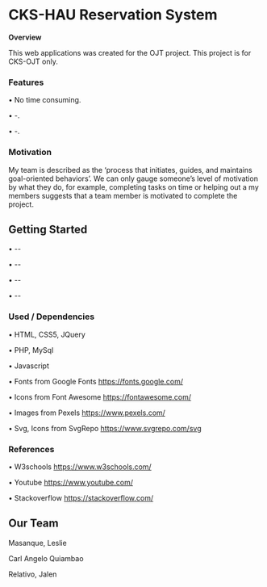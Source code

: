 **<h1>CKS-HAU Reservation System</h1>**

**Overview**

This web applications was created for the OJT project. This project is for CKS-OJT only.


**<h3>Features</h3>**

•	No time consuming.

•	-.

•	-.

**<h3>Motivation</h3>**

My team is described as the ‘process that initiates, guides, and maintains goal-oriented behaviors’. We can only gauge someone’s level of motivation by what they do, for example, completing tasks on time or helping out a my members suggests that a team member is motivated to complete the project.

**<h2>Getting Started</h2>**

•	--

•	--

•	--

•	--

**<h3>Used / Dependencies</h3>**

•	HTML, CSS5, JQuery

•	PHP, MySql

•	Javascript

•	Fonts from Google Fonts https://fonts.google.com/

•	Icons from Font Awesome https://fontawesome.com/

•	Images from Pexels https://www.pexels.com/

•	Svg, Icons from SvgRepo https://www.svgrepo.com/svg

**<h3>References</h3>**

•	W3schools https://www.w3schools.com/

•	Youtube https://www.youtube.com/

•	Stackoverflow https://stackoverflow.com/

**<h2>Our Team</h2>**
Masanque, Leslie

Carl Angelo Quiambao

Relativo, Jalen
